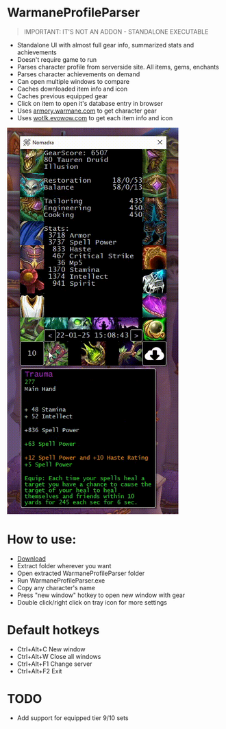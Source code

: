 # WarmaneProfileParser
> IMPORTANT: IT'S NOT AN ADDON - STANDALONE EXECUTABLE
- Standalone UI with almost full gear info, summarized stats and achievements
- Doesn't require game to run
- Parses character profile from serverside site. All items, gems, enchants
- Parses character achievements on demand
- Can open multiple windows to compare
- Caches downloaded item info and icon
- Caches previous equipped gear
- Click on item to open it's database entry in browser
- Uses [armory.warmane.com](http://armory.warmane.com/) to get character gear
- Uses [wotlk.evowow.com](https://wotlk.evowow.com/) to get each item info and icon

![](https://github.com/Ridepad/WarmaneProfileParser/blob/master/showcase.gif)

# How to use:
- [Download](https://github.com/Ridepad/WarmaneProfileParser/releases/latest)
- Extract folder wherever you want
- Open extracted WarmaneProfileParser folder
- Run WarmaneProfileParser.exe
- Copy any character's name
- Press "new window" hotkey to open new window with gear
- Double click/right click on tray icon for more settings

# Default hotkeys
- Ctrl+Alt+C  New window
- Ctrl+Alt+W  Close all windows
- Ctrl+Alt+F1 Change server
- Ctrl+Alt+F2 Exit

# TODO
- Add support for equipped tier 9/10 sets

